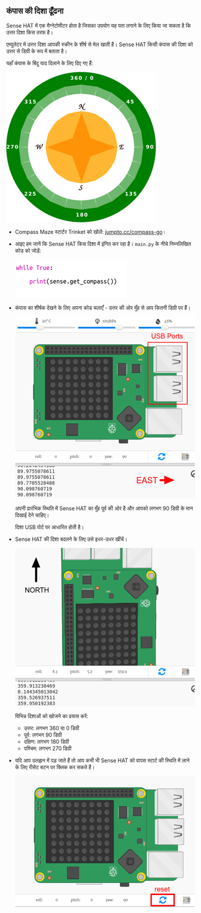 ## कंपास की दिशा ढूँढना

Sense HAT में एक मैग्नेटोमीटर होता है जिसका उपयोग यह पता लगाने के लिए किया जा सकता है कि उत्तर दिशा किस तरफ है।

एम्यूलेटर में उत्तर दिशा आपकी स्क्रीन के शीर्ष से मेल खाती है। Sense HAT किसी कंपास की दिशा को उत्तर से डिग्री के रूप में बताता है।

यहाँ कंपास के बिंदु याद दिलाने के लिए दिए गए हैं:

![स्क्रीनशॉट](images/compass-nsew.png)

+ Compass Maze स्टार्टर Trinket को खोलें: <a href="http://jumpto.cc/compass-go" target="_blank">jumpto.cc/compass-go</a>।

+ आइए हम जानें कि Sense HAT किस दिशा में इंगित कर रहा है। `main.py` के नीचे निम्नलिखित कोड को जोड़ें:
    
    ![स्क्रीनशॉट](images/compass-get.png)

+ कंपास का शीर्षक देखने के लिए अपना कोड चलाएँ - उत्तर की ओर मुँह से आप कितनी डिग्री पर हैं।
    
    ![स्क्रीनशॉट](images/compass-east.png)
    
    अपनी प्रारंभिक स्थिति में Sense HAT का मुँह पूर्व की ओर है और आपको लगभग 90 डिग्री के मान दिखाई देने चाहिए।
    
    दिशा USB पोर्ट पर आधारित होती है।

+ Sense HAT की दिशा बदलने के लिए उसे इधर-उधर खींचें।
    
    ![स्क्रीनशॉट](images/compass-north.png)
    
    विभिन्न दिशाओं को खोजने का प्रयास करें:
    
    + उत्तर: लगभग 360 या 0 डिग्री 
    + पूर्व: लगभग 90 डिग्री
    + दक्षिण: लगभग 180 डिग्री
    + पश्चिम: लगभग 270 डिग्री

+ यदि आप उलझन में पड़ जाते हैं तो आप कभी भी Sense HAT को वापस स्टार्ट की स्थिति में लाने के लिए रीसेट बटन पर क्लिक कर सकते हैं।
    
    ![स्क्रीनशॉट](images/compass-reset.png)